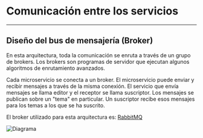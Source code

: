 # Comunicación entre los servicios 

***

## Diseño del bus de mensajería (Broker)
En esta arquitectura, toda la comunicación se enruta a través de un grupo de brokers. Los brokers son programas de servidor que ejecutan algunos algoritmos de enrutamiento avanzados.

Cada microservicio se conecta a un broker. El microservicio puede enviar y recibir mensajes a través de la misma conexión. El servicio que envía mensajes se llama editor y el receptor se llama suscriptor. Los mensajes se publican sobre un "tema" en particular. Un suscriptor recibe esos mensajes para los temas a los que se ha suscrito.

El broker utilizado para esta arquitectura es: [RabbitMQ](https://www.rabbitmq.com/)

![Diagrama](./1.jpeg)